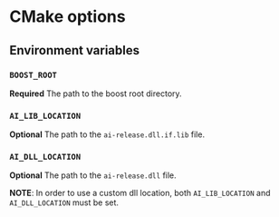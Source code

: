 # CMake options
## Environment variables
### `BOOST_ROOT`
**Required** The path to the boost root directory.

### `AI_LIB_LOCATION`
**Optional** The path to the ``ai-release.dll.if.lib`` file.

### `AI_DLL_LOCATION`
**Optional** The path to the ``ai-release.dll`` file.

**NOTE**: In order to use a custom dll location, both `AI_LIB_LOCATION` and `AI_DLL_LOCATION` must be set.
